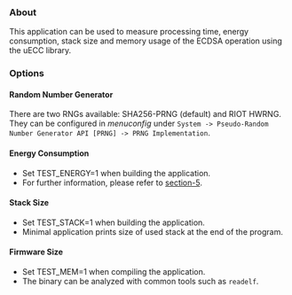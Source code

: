 ### About

This application can be used to measure processing time, energy consumption, stack size and memory usage of the ECDSA operation using the uECC library.

### Options

#### Random Number Generator
There are two RNGs available: SHA256-PRNG (default) and RIOT HWRNG. They can be configured in *menuconfig* under `System -> Pseudo-Random Number Generator API [PRNG] -> PRNG Implementation`.

#### Energy Consumption
- Set TEST_ENERGY=1 when building the application.
- For further information, please refer to [section-5](../../section-5/README.md).

#### Stack Size
- Set TEST_STACK=1 when building the application.
- Minimal application prints size of used stack at the end of the program.

#### Firmware Size
- Set TEST_MEM=1 when compiling the application.
- The binary can be analyzed with common tools such as `readelf`.
